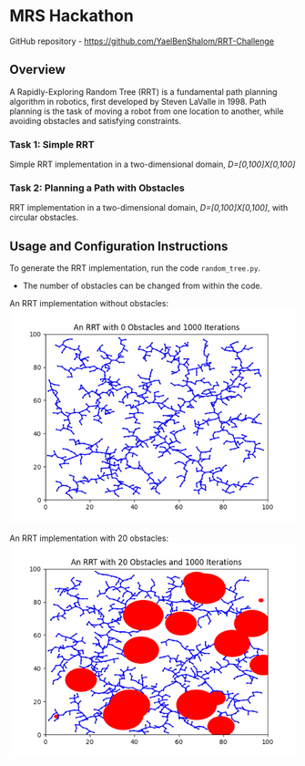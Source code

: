 # MRS Hackathon
GitHub repository - https://github.com/YaelBenShalom/RRT-Challenge

## Overview
A Rapidly-Exploring Random Tree (RRT) is a fundamental path planning algorithm in robotics, first developed by Steven LaValle in 1998.
Path planning is the task of moving a robot from one location to another, while avoiding obstacles and satisfying constraints.

### Task 1: Simple RRT
Simple RRT implementation in a two-dimensional domain, *D=[0,100]X[0,100]*


### Task 2: Planning a Path with Obstacles
RRT implementation in a two-dimensional domain, *D=[0,100]X[0,100]*, with circular obstacles.


## Usage and Configuration Instructions
To generate the RRT implementation, run the code `random_tree.py`.
- The number of obstacles can be changed from within the code.

An RRT implementation without obstacles:
![Tast_1](https://github.com/YaelBenShalom/RRT-Challenge/blob/master/images/Task_1(2).png)

An RRT implementation with 20 obstacles:
![Tast_2](https://github.com/YaelBenShalom/RRT-Challenge/blob/master/images/Task_2(2).png)